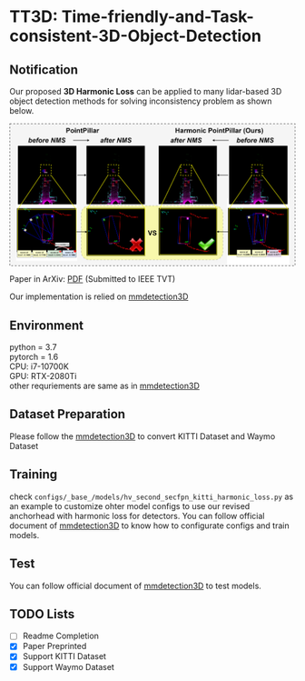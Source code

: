 # TT3D: Time-friendly-and-Task-consistent-3D-Object-Detection
  
## Notification  

Our proposed **3D Harmonic Loss** can be applied to many lidar-based 3D object detection methods for solving inconsistency problem as shown below.

<p align="center">
<img src="vis.png" alt="Alleviating inconsistency problem in 3D detection via our proposed 3D harmonic loss" align="middle" width="1000"/>
</p>

Paper in ArXiv: [PDF](https://arxiv.org/pdf/2211.03407.pdf) (Submitted to IEEE TVT)

Our implementation is relied on [mmdetection3D](https://github.com/open-mmlab/mmdetection3d)

## Environment    
python = 3.7  
pytorch = 1.6    
CPU: i7-10700K  
GPU: RTX-2080Ti  
other requriements are same as in [mmdetection3D](https://github.com/open-mmlab/mmdetection3d)

## Dataset Preparation  
Please follow the  [mmdetection3D](https://github.com/open-mmlab/mmdetection3d) to convert KITTI Dataset and Waymo Dataset     

## Training   
check `configs/_base_/models/hv_second_secfpn_kitti_harmonic_loss.py` as an example to customize ohter model configs to use our revised anchorhead with harmonic loss for detectors. You can follow official document of [mmdetection3D](https://github.com/open-mmlab/mmdetection3d) to know how to configurate configs and train models.          
## Test
You can follow official document of [mmdetection3D](https://github.com/open-mmlab/mmdetection3d) to test models.            

## TODO Lists
- [ ] Readme Completion
- [X] Paper Preprinted
- [X] Support KITTI Dataset
- [X] Support Waymo Dataset

